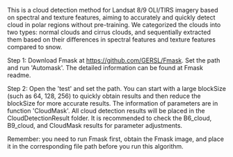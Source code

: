This is a cloud detection method for Landsat 8/9 OLI/TIRS imagery  based on spectral and texture features, aiming to accurately and quickly detect cloud in polar regions without pre-training. 
We categorized the clouds into two types: normal clouds and cirrus clouds, and sequentially extracted them based on their differences in spectral features and texture features compared to snow.

Step 1:
Download Fmask at https://github.com/GERSL/Fmask. Set the path and run 'Automask'. The detailed information can be found at Fmask readme.

Step 2:
Open the 'test' and set the path. You can start with a large blockSize (such as 64, 128, 256) to quickly obtain results and then reduce the blockSize for more accurate results. The information of parameters are in function 'CloudMask'.
All cloud detection results will be placed in the CloudDetectionResult folder. It is recommended to check the B6_cloud, B9_cloud, and CloudMask results for parameter adjustments.

Remember: you need to run Fmask first, obtain the Fmask image, and place it in the corresponding file path before you run this algorithm.
